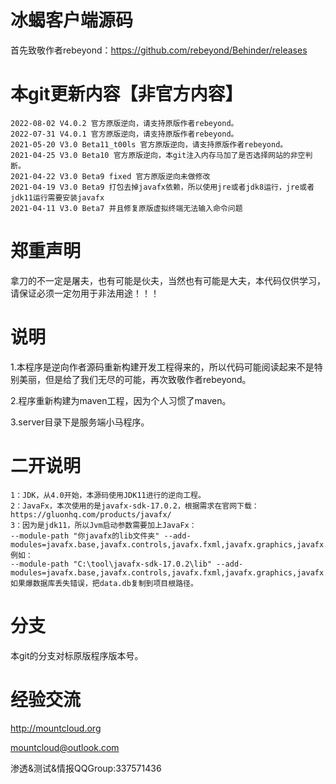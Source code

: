 # 冰蝎客户端源码
首先致敬作者rebeyond：https://github.com/rebeyond/Behinder/releases

# 本git更新内容【非官方内容】
```
2022-08-02 V4.0.2 官方原版逆向，请支持原版作者rebeyond。
2022-07-31 V4.0.1 官方原版逆向，请支持原版作者rebeyond。
2021-05-20 V3.0 Beta11_t00ls 官方原版逆向，请支持原版作者rebeyond。
2021-04-25 V3.0 Beta10 官方原版逆向，本git注入内存马加了是否选择网站的非空判断。
2021-04-22 V3.0 Beta9 fixed 官方原版逆向未做修改
2021-04-19 V3.0 Beta9 打包去掉javafx依赖，所以使用jre或者jdk8运行，jre或者jdk11运行需要安装javafx
2021-04-11 V3.0 Beta7 并且修复原版虚拟终端无法输入命令问题
```

# 郑重声明
拿刀的不一定是屠夫，也有可能是伙夫，当然也有可能是大夫，本代码仅供学习，请保证必须一定勿用于非法用途！！！

# 说明
1.本程序是逆向作者源码重新构建开发工程得来的，所以代码可能阅读起来不是特别美丽，但是给了我们无尽的可能，再次致敬作者rebeyond。

2.程序重新构建为maven工程，因为个人习惯了maven。

3.server目录下是服务端小马程序。

# 二开说明
```
1：JDK，从4.0开始，本源码使用JDK11进行的逆向工程。
2：JavaFx，本次使用的是javafx-sdk-17.0.2，根据需求在官网下载：https://gluonhq.com/products/javafx/
3：因为是jdk11，所以Jvm启动参数需要加上JavaFx：
--module-path "你javafx的lib文件夹" --add-modules=javafx.base,javafx.controls,javafx.fxml,javafx.graphics,javafx.media,javafx.swing,javafx.web
例如：
--module-path "C:\tool\javafx-sdk-17.0.2\lib" --add-modules=javafx.base,javafx.controls,javafx.fxml,javafx.graphics,javafx.media,javafx.swing,javafx.web
如果爆数据库丢失错误，把data.db复制到项目根路径。
```

# 分支
本git的分支对标原版程序版本号。

# 经验交流
http://mountcloud.org

mountcloud@outlook.com

渗透&测试&情报QQGroup:337571436
